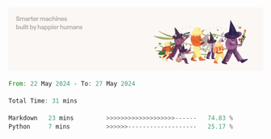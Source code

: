 <img src="https://github.com/drozdj/drozdj/blob/main/1716336391923.jpeg" alt="Credits to https://www.linkedin.com/in/villetuulos/">
<!--START_SECTION:waka-->

```rust
From: 22 May 2024 - To: 27 May 2024

Total Time: 31 mins

Markdown   23 mins         >>>>>>>>>>>>>>>>>>>------   74.83 %
Python     7 mins          >>>>>>-------------------   25.17 %
```

<!--END_SECTION:waka-->
